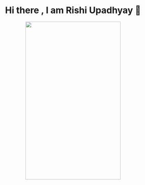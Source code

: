 <h1 align = "center">Hi there , I am Rishi Upadhyay 👋</h1>

<div id="header" align="center">
  <img src="https://media1.tenor.com/m/GfSX-u7VGM4AAAAC/coding.gif" width="300" height="500"/>
</div>

<!--
**Rishi2674/Rishi2674** is a ✨ _special_ ✨ repository because its `README.md` (this file) appears on your GitHub profile.

Here are some ideas to get you started:

- 🔭 I’m currently working on ...
- 🌱 I’m currently learning ...
- 👯 I’m looking to collaborate on ...
- 🤔 I’m looking for help with ...
- 💬 Ask me about ...
- 📫 How to reach me: ...
- 😄 Pronouns: ...
- ⚡ Fun fact: ...
-->

